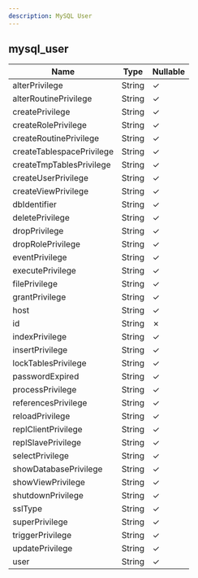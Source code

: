 ```yaml
---
description: MySQL User
---
```

mysql_user
----------

| **Name**                  | **Type** | **Nullable** |
| ------------------------- | -------- | ------------ |
| alterPrivilege            | String   | &check;      |
| alterRoutinePrivilege     | String   | &check;      |
| createPrivilege           | String   | &check;      |
| createRolePrivilege       | String   | &check;      |
| createRoutinePrivilege    | String   | &check;      |
| createTablespacePrivilege | String   | &check;      |
| createTmpTablesPrivilege  | String   | &check;      |
| createUserPrivilege       | String   | &check;      |
| createViewPrivilege       | String   | &check;      |
| dbIdentifier              | String   | &check;      |
| deletePrivilege           | String   | &check;      |
| dropPrivilege             | String   | &check;      |
| dropRolePrivilege         | String   | &check;      |
| eventPrivilege            | String   | &check;      |
| executePrivilege          | String   | &check;      |
| filePrivilege             | String   | &check;      |
| grantPrivilege            | String   | &check;      |
| host                      | String   | &check;      |
| id                        | String   | &cross;      |
| indexPrivilege            | String   | &check;      |
| insertPrivilege           | String   | &check;      |
| lockTablesPrivilege       | String   | &check;      |
| passwordExpired           | String   | &check;      |
| processPrivilege          | String   | &check;      |
| referencesPrivilege       | String   | &check;      |
| reloadPrivilege           | String   | &check;      |
| replClientPrivilege       | String   | &check;      |
| replSlavePrivilege        | String   | &check;      |
| selectPrivilege           | String   | &check;      |
| showDatabasePrivilege     | String   | &check;      |
| showViewPrivilege         | String   | &check;      |
| shutdownPrivilege         | String   | &check;      |
| sslType                   | String   | &check;      |
| superPrivilege            | String   | &check;      |
| triggerPrivilege          | String   | &check;      |
| updatePrivilege           | String   | &check;      |
| user                      | String   | &check;      |
